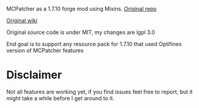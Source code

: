 MCPatcher as a 1.7.10 forge mod using Mixins.
[Original repo](https://bitbucket.org/prupe/mcpatcher/src/master/)

[Original wiki](https://bitbucket.org/prupe/mcpatcher/wiki/Home)

Original source code is under MIT, my changes are lgpl 3.0

End goal is to support any resource pack for 1.7.10 that used Optifines version of MCPatcher features
# Disclaimer

Not all features are working yet, if you find issues feel free to report, but it might take a while before I get around to it.
